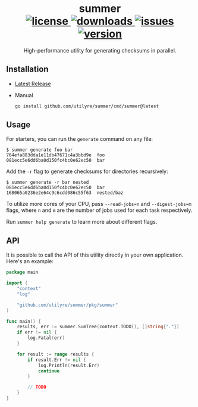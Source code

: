 <div align="center">
  <h1>
    summer
    <br />
    <a href="httpshttps://github.com/utilyre/summer/releases/latest">
      <img alt="license" src="https://img.shields.io/github/v/tag/utilyre/summer?label=version" />
    </a>
    <a href="https://go.dev">
      <img alt="downloads" src="https://img.shields.io/github/go-mod/go-version/utilyre/summer?label=go" />
    </a>
    <a href="https://github.com/utilyre/summer/issues">
      <img alt="issues" src="https://img.shields.io/github/issues/utilyre/bevy_prank?label=issues" />
    </a>
    <a href="https://github.com/utilyre/summer/actions/workflows/ci.yaml">
      <img alt="version" src="https://img.shields.io/github/actions/workflow/status/utilyre/summer/ci.yaml?label=ci" />
    </a>
  </h1>
  <p>
    High-performance utility for generating checksums in parallel.
  </p>
</div>

## Installation

- [Latest Release](https://github.com/utilyre/summer/releases/latest)

- Manual

  ```bash
  go install github.com/utilyre/summer/cmd/summer@latest
  ```

## Usage

For starters, you can run the `generate` command on any file:

```
$ summer generate foo bar
764efa883dda1e11db47671c4a3bbd9e  foo
081ecc5e6dd6ba0d150fc4bc0e62ec50  bar
```

Add the `-r` flag to generate checksums for directories recursively:

```
$ summer generate -r bar nested
081ecc5e6dd6ba0d150fc4bc0e62ec50  bar
168065a0236e2e64c9c6cdd086c55f63  nested/baz
```

To utilize more cores of your CPU, pass `--read-jobs=n` and `--digest-jobs=m`
flags, where `n` and `m` are the number of jobs used for each task respectively.

Run `summer help generate` to learn more about different flags.

## API

It is possible to call the API of this utility directly in your own
application. Here's an example:

```go
package main

import (
	"context"
	"log"

	"github.com/utilyre/summer/pkg/summer"
)

func main() {
	results, err := summer.SumTree(context.TODO(), []string{"."})
	if err != nil {
		log.Fatal(err)
	}

	for result := range results {
		if result.Err != nil {
			log.Println(result.Err)
			continue
		}

		// TODO
	}
}
```
